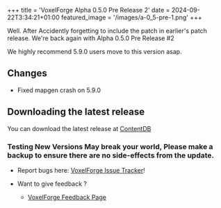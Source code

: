 +++ 
title = 'VoxelForge Alpha 0.5.0 Pre Release 2' 
date = 2024-09-22T3:34:21+01:00 
featured_image = '/images/a-0_5-pre-1.png'
+++

Well. After Accidently forgetting to include the patch in earlier's patch release. We're back again with Alpha 0.5.0  Pre Release #2

We highly recommend 5.9.0 users move to this version asap.
## Changes
  - Fixed mapgen crash on 5.9.0

## Downloading the latest release
You can download the latest release at [ContentDB](https://content.minetest.net/packages/VoxelForge/voxelforge)

### Testing New Versions May break your world, Please make a backup to ensure there are no side-effects from the update.

 - Report bugs here:
[VoxelForge Issue Tracker](https://github.com/VoxelForge/VoxelForge/issues)!

- Want to give feedback ?
  - [VoxelForge Feedback Page](https://github.com/VoxelForge/VoxelForge/discussions/141)
